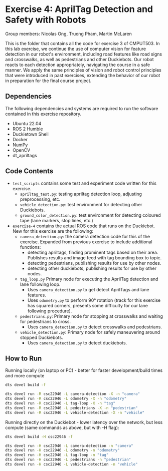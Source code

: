 # Exercise 4: AprilTag Detection and Safety with Robots

Group members:  Nicolas Ong, Truong Pham, Martin McLaren

This is the folder that contains all the code for exercise 3 of CMPUT503. In this lab exercise, we continue the use of computer vision for feature detection in our robot's environment, including road features like road signs and crosswalks, as well as pedestrians and other Duckiebots. Our robot reacts to each detection appropriately, navigating the course in a safe manner. We apply the same principles of vision and robot control principles that were introduced in past exercises, extending the behavior of our robot in preparation for the final course project. 

## Dependencies
The following dependencies and systems are required to run the software contained in this exercise repository.

- Ubuntu 22.04
- ROS 2 Humble
- Duckietown Shell
- Docker
- NumPy
- OpenCV
- dt_apriltags

## Code Contents

- `test_scripts` contains some test and experiment code written for this exercise.
  - `apriltag_test.py`: testing apriltag detection loop, adjusting preprocessing, etc.
  - `vehicle_detection.py`: test environment for detecting other Duckiebots.
  - `ground_color_detection.py`: test environment for detecting coloured tape (lane markers, stop lines, etc.)
- `exercise-4` contains the actual ROS code that runs on the Duckiebot. New for this exercise are the following:
  - `camera_detection.py`: the camera detection code for this of the exercise. Expanded from previous exercise to include additional functions:
    - detecting apriltags, finding prominent tags based on their area. Publishes results and image feed with tag bounding box to topic.
    - detecting pedestrians, publishing results for use by other nodes.
    - detecting other duckiebots, publishing results for use by other nodes.
  - `tag_loop.py` Primary node for executing the AprilTag detection and lane following loop.
    - Uses `camera_detection.py` to get detect AprilTags and lane features.
    - Uses `odometry.py` to perform 90° rotation (track for this exercise has squared corners, presents some difficulty for our lane following procedure).
  - `pedestrians.py`: Primary node for stopping at crosswalks and waiting for pedestrians to cross.
    - Uses `camera_detection.py` to detect crosswalks and pedestrians.
  - `vehicle_detection.py`: Primary node for safely maneuvering around stopped Duckiebots.
    - Uses `camera_detection.py` to detect duckiebots.

## How to Run

Running locally (on laptop or PC) - better for faster development/build times and more compute
```sh
dts devel build -f

dts devel run -R csc22946 -L camera-detection -X -n "camera"
dts devel run -R csc22946 -L odometry -X -n "odometry"
dts devel run -R csc22946 -L tag-loop -X -n "tag"
dts devel run -R csc22946 -L pedestrians -X -n "pedestrian"
dts devel run -R csc22946 -L vehicle-detection -X -n "vehicle"
```

Running directly on the Duckiebot - lower latency over the network, but less compute (same
commands as above, but with -H flag):
```sh
dts devel build -H csc22946 -f

dts devel run -H csc22946 -L camera-detection -n "camera"
dts devel run -H csc22946 -L odometry -n "odometry"
dts devel run -H csc22946 -L tag-loop -n "tag"
dts devel run -H csc22946 -L pedestrians -n "pedestrian"
dts devel run -H csc22946 -L vehicle-detection -n "vehicle"
```